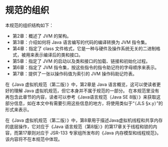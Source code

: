 # 规范的组织

本规范的组织结构如下：

* 第2章：概述了 JVM 的架构。
* 第3章：介绍如何将 Java 语言编写的代码的编译转换为 JVM 指令集。
* 第4章：指定了 class 文件格式，它是一种与硬件及操作系统无关的二进制格式，被用来表示编译后的类和接口。
* 第5章：指定了 JVM 的启动以及类和接口的加载、链接和初始化过程。
* 第6章：指定了 JVM 指令集，按这些指令的指令助记符的字母顺序来表示。
* 第7章：提供了一张以操作码值为索引的 JVM 操作码助记符表。

在《Java 虚拟机规范（第二版）》中，第2章是 Java 语言概览，这可以使读者更好的理解 Java 虚拟机规范，但它本身并不属于规范的一部分。
在本规范里没有再包含此章节的内容，读者可以参考《Java语言规范（Java SE 8版）》来获取这部分信息，如在本文中有需要引用这些信息的地方，将使用类似于“（JLS §x.y）”的形式来表示。

在《Java 虚拟机规范（第二版）》中，第8章用于描述Java虚拟机线程和共享内存的底层操作，它对应于《Java 语言规范（第8版）》的第17章关于线程和锁的内容，而第17章则对应于 JSR-133 专家组所发布的《Java 内存模型和线程规范》。该内容将不在本规范中体现。


